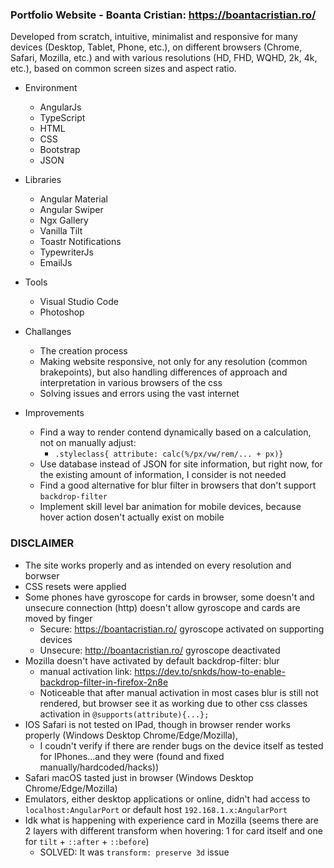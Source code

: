 ### Portfolio Website - Boanta Cristian: https://boantacristian.ro/
 
Developed from scratch, intuitive, minimalist and responsive for many devices (Desktop, Tablet, Phone, etc.), on different browsers (Chrome, Safari, Mozilla, etc.) and with various resolutions (HD, FHD, WQHD, 2k, 4k, etc.), based on common screen sizes and aspect ratio.
 
- Environment
  * AngularJs
  * TypeScript
  * HTML
  * CSS
  * Bootstrap
  * JSON
   
- Libraries
  * Angular Material
  * Angular Swiper
  * Ngx Gallery
  * Vanilla Tilt
  * Toastr Notifications
  * TypewriterJs
  * EmailJs
  
- Tools
  * Visual Studio Code
  * Photoshop
  
- Challanges
  * The creation process
  * Making website responsive, not only for any resolution (common brakepoints), but also handling differences of approach and interpretation in various browsers of the css
  * Solving issues and errors using the vast internet
  
- Improvements
  * Find a way to render contend dynamically based on a calculation, not on manually adjust: 
    * `.styleclass{ attribute: calc(%/px/vw/rem/... + px)}`
  * Use database instead of JSON for site information, but right now, for the existing amount of information, I consider is not needed
  * Find a good alternative for blur filter in browsers that don't support `backdrop-filter`
  * Implement skill level bar animation for mobile devices, because hover action dosen't actually exist on mobile

### DISCLAIMER ###
    
  * The site works properly and as intended on every resolution and borwser
  * CSS resets were applied
  * Some phones have gyroscope for cards in browser, some doesn't and unsecure connection (http) doesn't allow gyroscope and cards are moved by finger
      * Secure: https://boantacristian.ro/ gyroscope activated on supporting devices
      * Unsecure: http://boantacristian.ro/ gyroscope deactivated
  * Mozilla doesn't have activated by default backdrop-filter: blur 
      * manual activation link: https://dev.to/snkds/how-to-enable-backdrop-filter-in-firefox-2n8e
      * Noticeable that after manual activation in most cases blur is still not rendered, but browser see it as working due to other css classes activation in `@supports(attribute){...};`
  * IOS Safari is not tested on IPad, though in browser render works properly (Windows Desktop Chrome/Edge/Mozilla), 
      * I coudn't verify if there are render bugs on the device itself as tested for IPhones...and they were (found and fixed manually/hardcoded/hacks)) 
  * Safari macOS tasted just in browser (Windows Desktop Chrome/Edge/Mozilla)
  * Emulators, either desktop applications or online, didn't had access to `localhost:AngularPort` or default host `192.168.1.x:AngularPort`
  * Idk what is happening with experience card in Mozilla (seems there are 2 layers with different transform when hovering: 1 for card itself and one for `tilt` + `::after` + `::before`)
      * SOLVED: It was `transform: preserve 3d` issue

